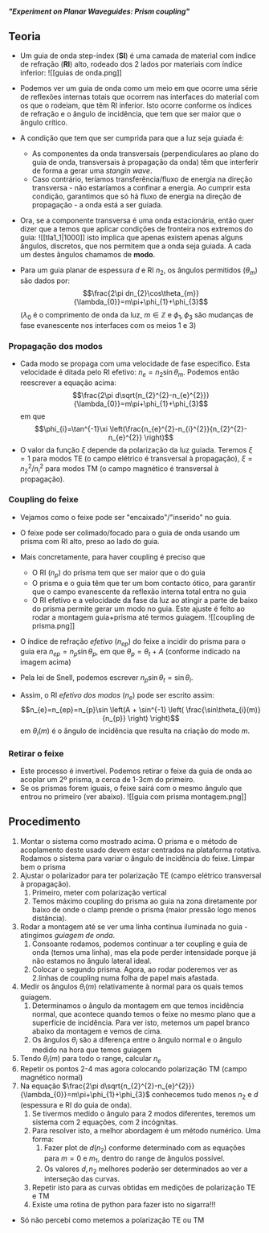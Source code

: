##### "Experiment on Planar Waveguides: Prism coupling"

## Teoria
- Um guia de onda step-index (**SI**) é uma camada de material com indice de refração (**RI**) alto, rodeado dos 2 lados por materiais com índice inferior:
![[guias de onda.png]]

- Podemos ver um guia de onda como um meio em que ocorre uma série de reflexões internas totais que ocorrem nas interfaces do material com os que o rodeiam, que têm RI inferior. Isto ocorre conforme os índices de refração e o ângulo de incidência, que tem que ser maior que o ângulo crítico.
- A condição que tem que ser cumprida para que a luz seja guiada é: 
    - As componentes da onda transversais (perpendiculares ao plano do guia de onda, transversais à propagação da onda) têm que interferir de forma a gerar uma *stangin wave*.
    - Caso contrário, teríamos transferência/fluxo de energia na direção transversa - não estaríamos a confinar a energia. Ao cumprir esta condição, garantimos que só há fluxo de energia na direção de propagação - a onda está a ser guiada.

- Ora, se a componente transversa é uma onda estacionária, então quer dizer que a temos que aplicar condições de fronteira nos extremos do guia:
![[tla1_1|1000]]
isto implica que apenas existem apenas alguns ângulos, discretos, que nos permitem que a onda seja guiada. A cada um destes ângulos chamamos de **modo**.
- Para um guia planar de espessura $d$ e RI $n_{2}$, os ângulos permitidos ($\theta_{m}$) são dados por:
$$\frac{2\pi dn_{2}\cos\theta_{m}}{\lambda_{0}}=m\pi+\phi_{1}+\phi_{3}$$
($\lambda_{0}$ é o comprimento de onda da luz, $m\in\mathbb{Z}$ e $\phi_{1},\phi_{3}$ são mudanças de fase evanescente nos interfaces com os meios 1 e 3)

### Propagação dos modos
- Cada modo se propaga com uma velocidade de fase específico. Esta velocidade é ditada pelo RI efetivo: $n_{e}=n_{2}\sin\theta_{m}$. Podemos então reescrever a equação acima:
$$\frac{2\pi d\sqrt{n_{2}^{2}-n_{e}^{2}}}{\lambda_{0}}=m\pi+\phi_{1}+\phi_{3}$$
em que
$$\phi_{i}=\tan^{-1}\xi \left(\frac{n_{e}^{2}-n_{i}^{2}}{n_{2}^{2}-n_{e}^{2}} \right)$$
- O valor da função $\xi$ depende da polarização da luz guiada. Teremos $\xi=1$ para modos TE (o campo elétrico é transversal à propagação), $\xi=n_{2}^{2}/n_{i}^{2}$ para modos TM (o campo magnético é transversal à propagação).

### Coupling do feixe
- Vejamos como o feixe pode ser "encaixado"/"inserido" no guia.
- O feixe pode ser colimado/focado para o guia de onda usando um prisma com RI alto, preso ao lado do guia. 
- Mais concretamente, para haver coupling é preciso que
    - O RI ($n_{p}$) do prisma tem que ser maior que o do guia
    - O prisma e o guia têm que ter um bom contacto ótico, para garantir que o campo evanescente da reflexão interna total entra no guia
    - O RI efetivo e a velocidade da fase da luz ao atingir a parte de baixo do prisma permite gerar um modo no guia. Este ajuste é feito ao rodar a montagem guia+prisma até termos guiagem.
![[coupling de prisma.png]]

- O índice de refração *efetivo* ($n_{ep}$) do feixe a incidir do prisma para o guia era $n_{ep}=n_{p}\sin\theta_{p}$, em que $\theta_{p}=\theta_{t}+A$ (conforme indicado na imagem acima)
- Pela lei de Snell, podemos escrever $n_{p}\sin\theta_{t}=\sin\theta_{i}$. 
- Assim, o RI *efetivo dos modos* ($n_{e}$) pode ser escrito assim:
$$n_{e}=n_{ep}=n_{p}\sin \left(A + \sin^{-1} \left( \frac{\sin\theta_{i}(m)}{n_{p}} \right) \right)$$
em $\theta_{i}(m)$ é o ângulo de incidência que resulta na criação do modo $m$.

### Retirar o feixe
- Este processo é invertível. Podemos retirar o feixe da guia de onda ao acoplar um 2º prisma, a cerca de 1-3cm do primeiro.
- Se os prismas forem iguais, o feixe sairá com o mesmo ângulo que entrou no primeiro (ver abaixo).
![[guia com prisma montagem.png]]

## Procedimento
1. Montar o sistema como mostrado acima. O prisma e o método de acoplamento deste usado devem estar centrados na plataforma rotativa. Rodamos o sistema para variar o ângulo de incidência do feixe. Limpar bem o prisma
2. Ajustar o polarizador para ter polarização TE (campo elétrico transversal à propagação).
    1. Primeiro, meter com polarização vertical 
    2. Temos máximo coupling do prisma ao guia na zona diretamente por baixo de onde o clamp prende o prisma (maior pressão logo menos distância).
3. Rodar a montagem até se ver uma linha contínua iluminada no guia - atingimos *guiagem de onda*. 
    1. Consoante rodamos, podemos continuar a ter coupling e guia de onda (temos uma linha), mas ela pode perder intensidade porque já não estamos no ângulo lateral ideal.
    2. Colocar o segundo prisma. Agora, ao rodar poderemos ver as 2.linhas de coupling numa folha de papel mais afastada. 
4. Medir os ângulos $\theta_{i}(m)$ relativamente à normal para os quais temos guiagem. 
    1. Determinamos o ângulo da montagem em que temos incidência normal, que acontece quando temos o feixe no mesmo plano que a superfície de incidência. Para ver isto, metemos um papel branco abaixo da montagem e vemos de cima.
    2. Os ângulos $\theta_{i}$ são a diferença entre o ângulo normal e o ângulo medido na hora que temos guiagem
5. Tendo $\theta_{i}(m)$ para todo o range, calcular $n_{e}$
6. Repetir os pontos 2-4 mas agora colocando polarização TM (campo magnético normal)
7. Na equação $\frac{2\pi d\sqrt{n_{2}^{2}-n_{e}^{2}}}{\lambda_{0}}=m\pi+\phi_{1}+\phi_{3}$ conhecemos tudo menos $n_{2}$ e $d$ (espessura e RI do guia de onda). 
    1. Se tivermos medido o ângulo para 2 modos diferentes, teremos um sistema com 2 equações, com 2 incógnitas.
    2. Para resolver isto, a melhor abordagem é um método numérico. Uma forma:
        1. Fazer plot de $d(n_{2})$ conforme determinado com as equações para $m=0$ e $m_1$, dentro do range de ângulos possível. 
        2. Os valores $d,n_{2}$ melhores poderão ser determinados ao ver a interseção das curvas.
    3. Repetir isto para as curvas obtidas em medições de polarização TE e TM
    4. Existe uma rotina de python para fazer isto no sigarra!!!

- Só não percebi como metemos a polarização TE ou TM